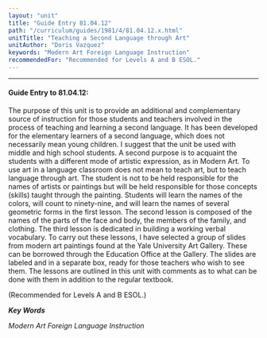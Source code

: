 ```yaml
---
layout: "unit"
title: "Guide Entry 81.04.12"
path: "/curriculum/guides/1981/4/81.04.12.x.html"
unitTitle: "Teaching a Second Language through Art"
unitAuthor: "Doris Vazquez"
keywords: "Modern Art Foreign Language Instruction"
recommendedFor: "Recommended for Levels A and B ESOL."
---
```

<body>
<hr/>
<h4>
Guide Entry to 81.04.12:
</h4>
The purpose of this unit is to provide an additional and complementary source of instruction for those students and teachers involved in the process of teaching and learning a second language.  It has been developed for the elementary learners of a second language, which does not necessarily mean young children.  I suggest that the unit be used with middle and high school students.  A second purpose is to acquaint the students with a different mode of artistic expression, as in Modern Art.  To use art in a language classroom does not mean to teach art, but to teach language through art.  The student is not to be held responsible for the names of artists or paintings but will be held responsible for those concepts (skills) taught through the painting. Students will learn the names of the colors, will count to ninety-nine, and will learn the names of several geometric forms in the first lesson.  The second lesson is composed of the names of the parts of the face and body, the members of the family, and clothing. The third lesson is dedicated in building a working verbal vocabulary.  To carry out these lessons, I have selected a group of slides from modern art paintings found at the Yale University Art Gallery.  These can be borrowed through the Education Office at the Gallery.  The slides are labeled and in a separate box, ready for those teachers who wish to see them.  The lessons are outlined in this unit with comments as to what can be done with them in addition to the regular textbook.
<p>
(Recommended for Levels A and B ESOL.)
</p>
<p>
<b>
<i>
Key Words
</i>
</b>
<br/>
</p>
<p>
<i>
Modern Art Foreign Language Instruction
</i>
</p>
</body>
